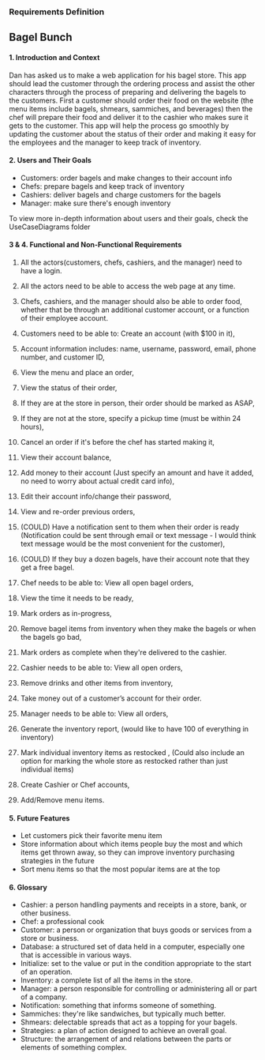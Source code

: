 ### Requirements Definition
## Bagel Bunch
#### 1. Introduction and Context
Dan has asked us to make a web application for his bagel store.
This app should lead the customer through the ordering process 
and assist the other characters through the process of preparing 
and delivering the bagels to the customers. 
First a customer should order their food on the website 
(the menu items include bagels, shmears, sammiches, and beverages)
then the chef will prepare their food and deliver it to
the cashier who makes sure it gets to the customer.
This app will help the process go smoothly by updating the 
customer about the status of their order and making it
easy for the employees and the manager to keep track of inventory.

#### 2. Users and Their Goals
- Customers: order bagels and make changes to their account info
- Chefs: prepare bagels and keep track of inventory
- Cashiers: deliver bagels and charge customers for the bagels
- Manager: make sure there's enough inventory

To view more in-depth information about users and their goals, 
check the UseCaseDiagrams folder

#### 3 & 4. Functional and Non-Functional Requirements
1. All the actors(customers, chefs, cashiers, and the manager) need to have a login.
2. All the actors need to be able to access the web page at any time.
3. Chefs, cashiers, and the manager should also be able to order food, 
whether that be through an additional customer account, or a function of their employee account.

4. Customers need to be able to: Create an account (with $100 in it),
5. Account information includes: name, username, password, email, phone number, and customer ID,
6. View the menu and place an order,
7. View the status of their order,
8. If they are at the store in person, their order should be marked as ASAP,
9. If they are not at the store, specify a pickup time (must be within 24 hours),
10. Cancel an order if it's before the chef has started making it,
11. View their account balance,
12. Add money to their account (Just specify an amount and have it added, no need to worry about actual credit card info),
13. Edit their account info/change their password,
14. View and re-order previous orders,
15. (COULD) Have a notification sent to them when their order is ready
(Notification could be sent through email or text message - 
I would think text message would be the most convenient for the customer),
16. (COULD) If they buy a dozen bagels, have their account note that they get a free bagel.

17. Chef needs to be able to: View all open bagel orders,
18. View the time it needs to be ready,
19. Mark orders as in-progress,
20. Remove bagel items from inventory when they make the bagels or when the bagels go bad,
21. Mark orders as complete when they're delivered to the cashier.

22. Cashier needs to be able to: View all open orders,
23. Remove drinks and other items from inventory,
24. Take money out of a customer’s account for their order.

25. Manager needs to be able to: View all orders,
26. Generate the inventory report,
(would like to have 100 of everything in inventory)
27. Mark individual inventory items as restocked ,
(Could also include an option for marking the whole store as restocked rather than just individual items)
28. Create Cashier or Chef accounts,
29. Add/Remove menu items.

#### 5. Future Features
- Let customers pick their favorite menu item
- Store information about which items people buy the most and which items get thrown away, 
so they can improve inventory purchasing strategies in the future
- Sort menu items so that the most popular items are at the top

#### 6. Glossary
- Cashier: a person handling payments and receipts in a store, bank, or other business.
- Chef: a professional cook
- Customer: a person or organization that buys goods or services from a store or business.
- Database: a structured set of data held in a computer, especially one that is accessible in various ways.
- Initialize: set to the value or put in the condition appropriate to the start of an operation.
- Inventory: a complete list of all the items in the store.
- Manager: a person responsible for controlling or administering all or part of a company.
- Notification: something that informs someone of something.
- Sammiches: they're like sandwiches, but typically much better.
- Shmears: delectable spreads that act as a topping for your bagels.
- Strategies: a plan of action designed to achieve an overall goal.
- Structure: the arrangement of and relations between the parts or elements of something complex.
